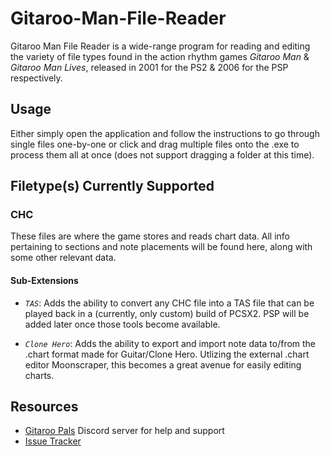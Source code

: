 # Gitaroo-Man-File-Reader
Gitaroo Man File Reader is a wide-range program for reading and editing the variety of file types found in the action rhythm games *Gitaroo Man* & *Gitaroo Man Lives*, released in 2001 for the PS2 & 2006 for the PSP respectively.

## Usage
Either simply open the application and follow the instructions to go through single files one-by-one or click and drag multiple files onto the .exe to process them all at once (does not support dragging a folder at this time).

## Filetype(s) Currently Supported
### CHC
These files are where the game stores and reads chart data. All info pertaining to sections and note placements will be found here, along with some other relevant data.
#### Sub-Extensions
* *`TAS`*: Adds the ability to convert any CHC file into a TAS file that can be played back in a (currently, only custom) build of PCSX2. PSP will be added later once those tools become available.
        
* *`Clone Hero`*: Adds the ability to export and import note data to/from the .chart format made for Guitar/Clone Hero. Utlizing the external .chart editor Moonscraper, this becomes a great avenue for easily editing charts.

## Resources
* [Gitaroo Pals](https://discord.gg/ed6P8Jt) Discord server for help and support
* [Issue Tracker](https://github.com/sonicfind/Gitaroo-Man-File-Reader/issues)

